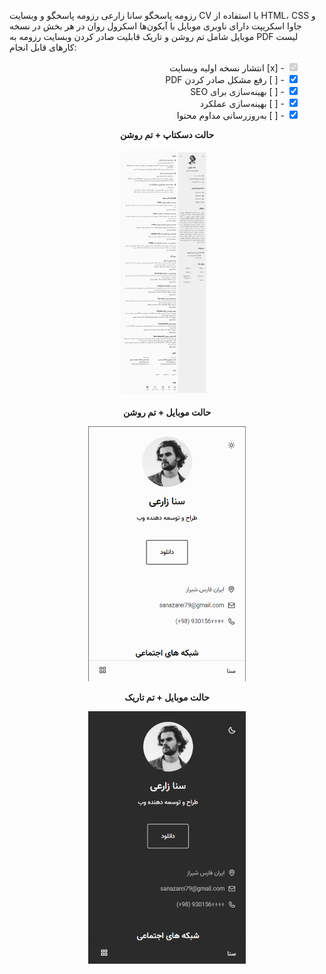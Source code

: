 
رزومه پاسخگو سانا زارعی
رزومه پاسخگو و وبسایت CV با استفاده از HTML، CSS و جاوا اسکریپت
دارای ناوبری موبایل با آیکون‌ها
اسکرول روان در هر بخش در نسخه موبایل
شامل تم روشن و تاریک
قابلیت صادر کردن وبسایت رزومه به PDF
لیست کارهای قابل انجام:

<ul style="list-style-type:none; direction: rtl;">
    <li><input type="checkbox" checked disabled> - [x] انتشار نسخه اولیه وبسایت </li>
    <li><input type="checkbox" checked> - [ ] رفع مشکل صادر کردن PDF </li>
    <li><input type="checkbox" checked> - [ ] بهینه‌سازی برای SEO </li>
    <li><input type="checkbox" checked> - [ ] بهینه‌سازی عملکرد </li>
    <li><input type="checkbox" checked> - [ ] به‌روزرسانی مداوم محتوا </li>
</ul>
<p align="center">
  <strong>حالت دسکتاپ + تم روشن</strong>
</p>
<p align="center">
  <img src="Screenshot/ScreenShot1.jpg" width="50%" alt="حالت دسکتاپ + تم روشن">
</p>
<p align="center">
  <strong>حالت موبایل + تم روشن</strong>
</p>
<p align="center">
  <img src="Screenshot/ScreenShot2.png" width="50%" alt="حالت موبایل + تم روشن">
</p>
<p align="center">
  <strong>حالت موبایل + تم تاریک</strong>
</p>
<p align="center">
  <img src="Screenshot/ScreenShot3.png" width="50%" alt="حالت موبایل + تم تاریک">
</p>
